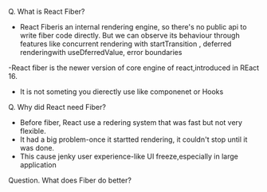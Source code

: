 Q.  What is React Fiber?
- React Fiberis an internal rendering engine, so there's no public api to write fiber code
directly. But we can observe its behaviour through features like concurrent rendering with 
startTransition , deferred renderingwith useDferredValue, error boundaries

-React fiber is the newer version of core engine of react,introduced in REact 16.
- It is not someting you dierectly use like componenet or Hooks

Q. Why did React need Fiber?
- Before fiber, React use a redering system that was fast but not very flexible.
- It had a big problem-once it startted rendering, it couldn't stop until it was done.
- This cause jenky user experience-like UI freeze,especially in large application

Question. What does Fiber do better?

